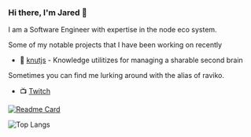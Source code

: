 ### Hi there, I'm Jared 👋

I am a Software Engineer with expertise in the node eco system.

Some of my notable projects that I have been working on recently

- 🧠 [knutjs](https://github.com/jlrickert/knutjs) - Knowledge utilitizes for managing a sharable second brain

Sometimes you can find me lurking around with the alias of raviko.

- 📺 [Twitch](https://www.twitch.tv/raviko)

<!--
**jlrickert/jlrickert** is a ✨ _special_ ✨ repository because its `README.md` (this file) appears on your GitHub profile.

Here are some ideas to get you started:

- 🔭 I’m currently working on ...
- 🌱 I’m currently learning ...
- 👯 I’m looking to collaborate on ...
- 🤔 I’m looking for help with ...
- 💬 Ask me about ...
- 📫 How to reach me: ...
- 😄 Pronouns: ...
- ⚡ Fun fact: ...
-->

[![Readme Card](https://github-readme-stats.vercel.app/api?username=jlrickert&show_icons=true&theme=dark&rank_icon=github&card_width=475)](https://github.com/jlrickert)

![Top Langs](https://github-readme-stats.vercel.app/api/top-langs/?username=jlrickert&show_icons=true&theme=react&card_width=475)
